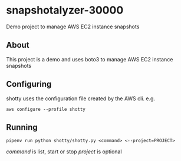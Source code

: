 # snapshotalyzer-30000
Demo project to manage AWS EC2 instance snapshots

## About

This project is a demo and uses boto3 to manage AWS EC2 instance snapshots

## Configuring

shotty uses the configuration file created by the AWS cli. e.g.

`aws configure --profile shotty`

## Running

`pipenv run python shotty/shotty.py <command>
<--project=PROJECT>`

*command* is list, start or stop
*project* is optional
